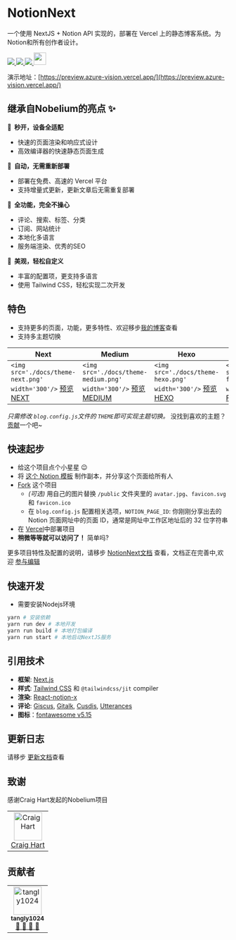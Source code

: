 # NotionNext

一个使用 NextJS + Notion API 实现的，部署在 Vercel 上的静态博客系统。为Notion和所有创作者设计。

<p>
  <a aria-label="GitHub commit activity" href="https://github.com/Azure-Vision/NotionNext/commits/main" title="GitHub commit activity">
    <img src="https://img.shields.io/github/commit-activity/m/tangly1024/NotionNext?style=for-the-badge"/>
  </a>
  <a aria-label="GitHub contributors" href="https://github.com/Azure-Vision/NotionNext/graphs/contributors" title="GitHub contributors">
    <img src="https://img.shields.io/github/contributors/tangly1024/NotionNext?color=orange&style=for-the-badge"/>
  </a>
  <a aria-label="Build status" href="#" title="Build status">
    <img src="https://img.shields.io/github/deployments/tangly1024/NotionNext/Production?logo=Vercel&style=for-the-badge"/>
  </a>
  <a aria-label="Powered by Vercel" href="https://vercel.com?utm_source=Craigary&utm_campaign=oss" title="Powered by Vercel">
    <img src="https://www.datocms-assets.com/31049/1618983297-powered-by-vercel.svg" height="28"/>
  </a>
</p>

演示地址：[https://preview.azure-vision.vercel.app/](https://preview.azure-vision.vercel.app/)

## 继承自Nobelium的亮点 ✨

**🚀 &nbsp;秒开，设备全适配**

- 快速的页面渲染和响应式设计
- 高效编译器的快速静态页面生成

**🤖 &nbsp;自动，无需重新部署**

- 部署在免费、高速的 Vercel 平台
- 支持增量式更新，更新文章后无需重复部署

**🚙 &nbsp;全功能，完全不操心**

- 评论、搜索、标签、分类
- 订阅、网站统计
- 本地化多语言
- 服务端渲染、优秀的SEO

**🎨 &nbsp;美观，轻松自定义**

- 丰富的配置项，更支持多语言
- 使用 Tailwind CSS，轻松实现二次开发

## 特色

- 支持更多的页面，功能，更多特性、欢迎移步[我的博客](https://azure-vision.vercel.app/article/notion-next)查看
- 支持多主题切换

| Next                                                                                                            | Medium                                                                                                                | Hexo                                                                                                            | Fukasawa                                                                                                                    |
| --------------------------------------------------------------------------------------------------------------- | --------------------------------------------------------------------------------------------------------------------- | --------------------------------------------------------------------------------------------------------------- | --------------------------------------------------------------------------------------------------------------------------- |
| `<img src='./docs/theme-next.png' width='300'/>` [预览NEXT](https://preview.azure-vision.vercel.app/?theme=next) | `<img src='./docs/theme-medium.png' width='300'/>` [预览MEDIUM](https://preview.azure-vision.vercel.app/?theme=medium) | `<img src='./docs/theme-hexo.png' width='300'/>` [预览HEXO](https://preview.azure-vision.vercel.app/?theme=hexo) | `<img src='./docs/theme-fukasawa.png' width='300'/>` [预览FUKASAWA](https://preview.azure-vision.vercel.app/?theme=fukasawa) |

*只需修改 `blog.config.js`文件的 `THEME`即可实现主题切换。* 没找到喜欢的主题？[贡献](/CONTRIBUTING.md)一个吧~

## 快速起步

- 给这个项目点个小星星 😉
- 将 [这个 Notion 模板](https://tanghh.notion.site/02ab3b8678004aa69e9e415905ef32a5) 制作副本，并分享这个页面给所有人
- [Fork](https://github.com/Azure-Vision/NotionNext/fork) 这个项目
  - _(可选)_ 用自己的图片替换 `/public` 文件夹里的 `avatar.jpg`、`favicon.svg` 和 `favicon.ico`
  - 在 `blog.config.js` 配置相关选项，`NOTION_PAGE_ID`: 你刚刚分享出去的 Notion 页面网址中的页面 ID，通常是网址中工作区地址后的 32 位字符串
- 在 [Vercel](https://vercel.com)中部署项目
- **稍微等等就可以访问了！** 简单吗?

更多项目特性及配置的说明，请移步 [NotionNext文档](https://docs.azure-vision.vercel.app/zh) 查看，文档正在完善中,欢迎 [参与编辑](https://github.com/Azure-Vision/nextjs-docs-notion-next)

## 快速开发

- 需要安装Nodejs环境

```bash
yarn # 安装依赖
yarn run dev # 本地开发
yarn run build # 本地打包编译
yarn run start # 本地启动NextJS服务
```

## 引用技术

- **框架**: [Next.js](https://nextjs.org)
- **样式**: [Tailwind CSS](https://www.tailwindcss.cn/) 和 `@tailwindcss/jit` compiler
- **渲染**: [React-notion-x](https://github.com/NotionX/react-notion-x)
- **评论**: [Giscus](https://giscus.app/zh-CN), [Gitalk](https://gitalk.github.io), [Cusdis](https://gitalk.github.io), [Utterances](https://utteranc.es)
- **图标**：[fontawesome v5.15](https://fontawesome.com/v5.15/icons?d=gallery)

## 更新日志

请移步 [更新文档](https://docs.azure-vision.vercel.app/zh/changelog)查看

## 致谢

感谢Craig Hart发起的Nobelium项目

<table><tr align="left">
  <td align="center"><a href="https://github.com/craigary" title="Craig Hart"><img src="https://avatars.githubusercontent.com/u/10571717" width="64px;"alt="Craig Hart"/></a><br/><a href="https://github.com/craigary" title="Craig Hart">Craig Hart</a></td>
</tr></table>

## 贡献者

<table>
  <tr align="left">
  <td align="center"><a href="https://github.com/Azure-Vision"><img src="https://avatars.githubusercontent.com/u/15920488" width="64px;"alt="tangly1024"/><br/><sub><b>tangly1024</b></sub></a><br/><a href="https://github.com/Azure-Vision/NotionNext/commits?author=tangly1024" title="Owner" >🎫 🔧 🎨 🐛</a></td>
